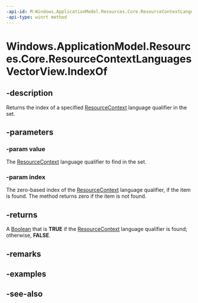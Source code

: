 ```yaml
---
-api-id: M:Windows.ApplicationModel.Resources.Core.ResourceContextLanguagesVectorView.IndexOf(System.String,System.UInt32@)
-api-type: winrt method
---
```


<!-- Method syntax
public bool IndexOf(System.String value, System.UInt32 index)
-->

# Windows.ApplicationModel.Resources.Core.ResourceContextLanguagesVectorView.IndexOf

## -description
Returns the index of a specified [ResourceContext](resourcecontext.md) language qualifier in the set.

## -parameters
### -param value
The [ResourceContext](resourcecontext.md) language qualifier to find in the set.

### -param index
The zero-based index of the [ResourceContext](resourcecontext.md) language qualifier, if the item is found. The method returns zero if the item is not found.

## -returns
A [Boolean](/dotnet/api/system.boolean?redirectedfrom=MSDN) that is **TRUE** if the [ResourceContext](resourcecontext.md) language qualifier is found; otherwise, **FALSE**.

## -remarks

## -examples

## -see-also
